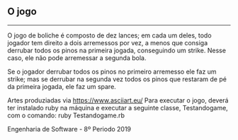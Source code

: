 ## O jogo
-----------------------------
O jogo de boliche é composto de dez lances; em cada um deles, todo jogador tem direito a dois arremessos por vez, a menos que consiga derrubar todos os pinos na primeira jogada, conseguindo um strike.
Nesse caso, ele não pode arremessar a segunda bola.

Se o jogador derrubar todos os pinos no primeiro arremesso ele faz um strike; mas se derrubar na segunda vez todos os pinos que restaram de pé da primeira jogada, ele faz um spare.

Artes produziadas via https://www.asciiart.eu/
Para executar o jogo, deverá ter instalado ruby na máquina e executar a seguinte classe, Testandogame, com o comando:
ruby Testandogame.rb


Engenharia de Software - 8º Periodo 2019
